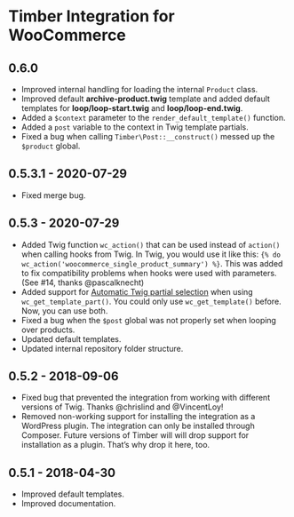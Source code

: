 # Timber Integration for WooCommerce

## 0.6.0

- Improved internal handling for loading the internal `Product` class.
- Improved default **archive-product.twig** template and added default templates for **loop/loop-start.twig** and **loop/loop-end.twig**.
- Added a `$context` parameter to the `render_default_template()` function.
- Added a `post` variable to the context in Twig template partials.
- Fixed a bug when calling `Timber\Post::__construct()` messed up the `$product` global.

## 0.5.3.1 - 2020-07-29

- Fixed merge bug.

## 0.5.3 - 2020-07-29

- Added Twig function `wc_action()` that can be used instead of `action()` when calling hooks from Twig. In Twig, you would use it like this: `{% do wc_action('woocommerce_single_product_summary') %}`. This was added to fix compatibility problems when hooks were used with parameters. (See #14, thanks @pascalknecht)
- Added support for [Automatic Twig partial selection](https://github.com/mindkomm/timber-integration-woocommerce/blob/master/docs/usage.md#automatic-twig-partial-selection) when using `wc_get_template_part()`. You could only use `wc_get_template()` before. Now, you can use both.
- Fixed a bug when the `$post` global was not properly set when looping over products.
- Updated default templates.
- Updated internal repository folder structure.

## 0.5.2 - 2018-09-06

- Fixed bug that prevented the integration from working with different versions of Twig. Thanks @chrislind and @VincentLoy!
- Removed non-working support for installing the integration as a WordPress plugin. The integration can only be installed through Composer. Future versions of Timber will will drop support for installation as a plugin. That’s why drop it here, too.

## 0.5.1 - 2018-04-30

- Improved default templates.
- Improved documentation.

